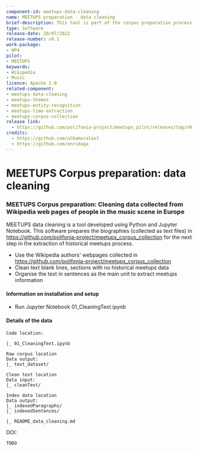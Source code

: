 ```yaml
---
component-id: meetups-data-cleaning
name: MEETUPS preparation - data cleaning
brief-description: This tool is part of the corpus preparation process and it is used to clean data collected from Wikipedia. 
type: Software
release-date: 20/07/2022
release-number: v0.1
work-package:
- WP4
pilot:
- MEETUPS
keywords:
- Wikipedia
- Music
licence: Apache 2.0
related-component:
- meetups-data-cleaning
- meetups-themes
- meetups-entity-recognition
- meetups-time-extraction
- meetups-corpus-collection
release link:
  - https://github.com/polifonia-project/meetups_pilot/releases/tag/v0.1
credits:
  - https://github.com/albamoralest
  - https://github.com/enridaga
---
```


# MEETUPS Corpus preparation: data cleaning
### MEETUPS Corpus preparation: Cleaning data collected from Wikipedia web pages of people in the music scene in Europe


MEETUPS data cleaning is a tool developed using Python and Jupyter Notebook. This software prepares the biographies (collected as text files) in https://github.com/polifonia-project/meetups_corpus_collection for the next step in the extraction of historical meetups process.

- Use the Wikipedia authors' webpages collected in https://github.com/polifonia-project/meetups_corpus_collection
- Clean text blank lines, sections with no historical meetups data
- Organise the text in sentences as the main unit to extract meetups information


#### Information on installation and setup

  - Run Jupyter Notebook 01_CleaningText.ipynb

#### Details of the data

    Code location:
    
    |_ 01_CleaningText.ipynb
    
    Raw corpus location
    Data output:
    |_ text_dataset/            
    
    Clean text location
    Data input:
    |_ cleanText/
    
    Index data location
    Data output:
    |_ indexedParagraphs/
    |_ indexedSentences/
    
    |_ README_data_cleaning.md
    

DOI:

    TODO
